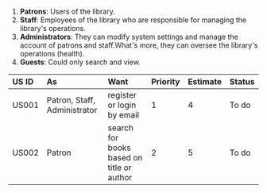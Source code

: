 1. **Patrons**: Users of the library.
2. **Staff**: Employees of the library who are responsible for managing the library's operations.
3. **Administrators**: They can modify system settings and manage the account of patrons and staff.What's more, they can oversee the library's operations (health).
4. **Guests**: Could only search and view.

| US ID | As                           | Want                                      | Priority | Estimate | Status |
|:----- |:---------------------------- |:----------------------------------------- | -------- |:-------- |:------ |
| US001 | Patron, Staff, Administrator | register or login by email                | 1       | 4        | To do  |
| US002 | Patron                       | search for books based on title or author | 2        | 5        | To do  |
